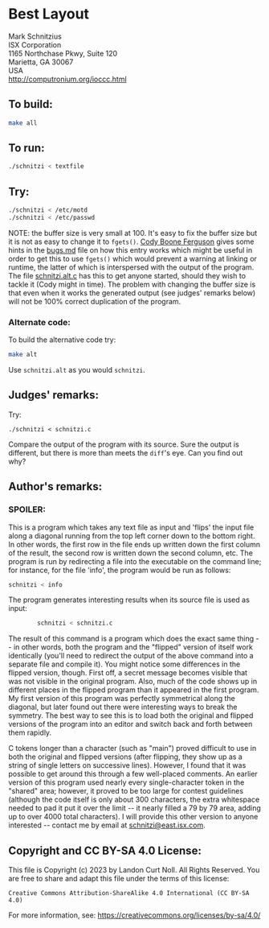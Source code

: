 # Best Layout

Mark Schnitzius  
ISX Corporation  
1165 Northchase Pkwy, Suite 120  
Marietta, GA 30067  
USA  
<http://computronium.org/ioccc.html>  


## To build:

```sh
make all
```

## To run:

```sh
./schnitzi < textfile
```

## Try:

```sh
./schnitzi < /etc/motd
./schnitzi < /etc/passwd
```

NOTE: the buffer size is very small at 100. It's easy to fix the buffer size but
it is not as easy to change it to `fgets()`. [Cody Boone
Ferguson](/winners.html#Cody_Boone_Ferguson) gives some hints in the
[bugs.md](/bugs.md) file on how this entry works which might be useful in order
to get this to use `fgets()` which would prevent a warning at linking or
runtime, the latter of which is interspersed with the output of the program. The
file [schnitzi.alt.c](schnitzi.alt.c) has this to get anyone started, should
they wish to tackle it (Cody might in time). The problem with changing the buffer
size is that even when it works the generated output (see judges' remarks below)
will not be 100% correct duplication of the program.

### Alternate code:

To build the alternative code try:

```sh
make alt
```

Use `schnitzi.alt` as you would `schnitzi`.


## Judges' remarks:


Try:

	./schnitzi < schnitzi.c

Compare the output of the program with its source.  Sure the output
is different, but there is more than meets the `diff`'s eye.  Can you
find out why?

## Author's remarks:

### SPOILER:

This is a program which takes any text file as input and 'flips'
the input file along a diagonal running from the top left corner
down to the bottom right.  In other words, the first row in the
file ends up written down the first column of the result, the
second row is written down the second column, etc. The program
is run by redirecting a file into the executable on the command
line; for instance, for the file 'info', the program
would be run as follows:

```sh
schnitzi < info
``` 

The program generates interesting results when its source file is
used as input:
   
```sh
    	schnitzi < schnitzi.c
```

The result of this command is a program which does the exact same
thing -- in other words, both the program and the "flipped"
version of itself work identically (you'll need to redirect the
output of the above command into a separate file and compile it).
You might notice some differences in the flipped version, though.
First off, a secret message becomes visible that was not visible
in the original program.  Also, much of the code shows up in 
different places in the flipped program than it appeared in the
first program.  My first version of this program was perfectly 
symmetrical along the diagonal, but later found out there were
interesting ways to break the symmetry.  The best way to see this 
is to load both the original and flipped versions of the program
into an editor and switch back and forth between them rapidly.

C tokens longer than a character (such as "main") proved difficult
to use in both the original and flipped versions (after flipping,
they show up as a string of single letters on successive lines).
However, I found that it was possible to get around this through
a few well-placed comments.  An earlier version of this program
used nearly every single-character token in the "shared" area;
however, it proved to be too large for contest guidelines (although
the code itself is only about 300 characters, the extra whitespace
needed to pad it put it over the limit -- it nearly filled a 79 by
79 area, adding up to over 4000 total characters).  I will provide
this other version to anyone interested -- contact me by email
at schnitzi@east.isx.com.

## Copyright and CC BY-SA 4.0 License:

This file is Copyright (c) 2023 by Landon Curt Noll.  All Rights Reserved.
You are free to share and adapt this file under the terms of this license:

    Creative Commons Attribution-ShareAlike 4.0 International (CC BY-SA 4.0)

For more information, see: https://creativecommons.org/licenses/by-sa/4.0/
